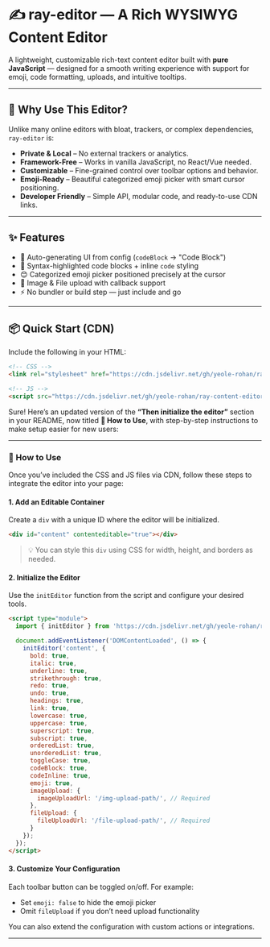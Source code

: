 # ✍️ ray-editor — A Rich WYSIWYG Content Editor

A lightweight, customizable rich-text content editor built with **pure JavaScript** — designed for a smooth writing experience with support for emoji, code formatting, uploads, and intuitive tooltips.

---

## 🚀 Why Use This Editor?

Unlike many online editors with bloat, trackers, or complex dependencies, `ray-editor` is:

- **Private & Local** – No external trackers or analytics.
- **Framework-Free** – Works in vanilla JavaScript, no React/Vue needed.
- **Customizable** – Fine-grained control over toolbar options and behavior.
- **Emoji-Ready** – Beautiful categorized emoji picker with smart cursor positioning.
- **Developer Friendly** – Simple API, modular code, and ready-to-use CDN links.

---

## ✨ Features

- 🧠 Auto-generating UI from config (`codeBlock` → "Code Block")
- 🎨 Syntax-highlighted code blocks + inline `code` styling
- 😊 Categorized emoji picker positioned precisely at the cursor
- 📁 Image & File upload with callback support
- ⚡ No bundler or build step — just include and go

---

## 📦 Quick Start (CDN)

Include the following in your HTML:

```html
<!-- CSS -->
<link rel="stylesheet" href="https://cdn.jsdelivr.net/gh/yeole-rohan/ray-content-editor@latest/ray-editor.css">

<!-- JS -->
<script src="https://cdn.jsdelivr.net/gh/yeole-rohan/ray-content-editor@latest/ray-editor.js"></script>
```

Sure! Here’s an updated version of the **“Then initialize the editor”** section in your README, now titled **🔧 How to Use**, with step-by-step instructions to make setup easier for new users:

---

### 🔧 How to Use

Once you’ve included the CSS and JS files via CDN, follow these steps to integrate the editor into your page:

#### 1. Add an Editable Container

Create a `div` with a unique ID where the editor will be initialized.

```html
<div id="content" contenteditable="true"></div>
```

> 💡 You can style this `div` using CSS for width, height, and borders as needed.

#### 2. Initialize the Editor

Use the `initEditor` function from the script and configure your desired tools.

```html
<script type="module">
  import { initEditor } from 'https://cdn.jsdelivr.net/gh/yeole-rohan/ray-content-editor@latest/ray-editor.js';

  document.addEventListener('DOMContentLoaded', () => {
    initEditor('content', {
      bold: true,
      italic: true,
      underline: true,
      strikethrough: true,
      redo: true,
      undo: true,
      headings: true,
      link: true,
      lowercase: true,
      uppercase: true,
      superscript: true,
      subscript: true,
      orderedList: true,
      unorderedList: true,
      toggleCase: true,
      codeBlock: true,
      codeInline: true,
      emoji: true,
      imageUpload: {
        imageUploadUrl: '/img-upload-path/', // Required
      },
      fileUpload: {
        fileUploadUrl: '/file-upload-path/', // Required
      }
    });
  });
</script>
```

#### 3. Customize Your Configuration

Each toolbar button can be toggled on/off. For example:

* Set `emoji: false` to hide the emoji picker
* Omit `fileUpload` if you don’t need upload functionality

You can also extend the configuration with custom actions or integrations.

---